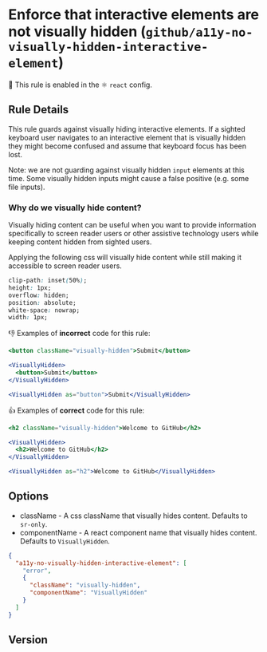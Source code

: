 # Enforce that interactive elements are not visually hidden (`github/a11y-no-visually-hidden-interactive-element`)

💼 This rule is enabled in the ⚛️ `react` config.

<!-- end auto-generated rule header -->

## Rule Details

This rule guards against visually hiding interactive elements. If a sighted keyboard user navigates to an interactive element that is visually hidden they might become confused and assume that keyboard focus has been lost.

Note: we are not guarding against visually hidden `input` elements at this time. Some visually hidden inputs might cause a false positive (e.g. some file inputs).

### Why do we visually hide content?

Visually hiding content can be useful when you want to provide information specifically to screen reader users or other assistive technology users while keeping content hidden from sighted users.

Applying the following css will visually hide content while still making it accessible to screen reader users.

```css
clip-path: inset(50%);
height: 1px;
overflow: hidden;
position: absolute;
white-space: nowrap;
width: 1px;
```

👎 Examples of **incorrect** code for this rule:

```jsx
<button className="visually-hidden">Submit</button>
```

```jsx
<VisuallyHidden>
  <button>Submit</button>
</VisuallyHidden>
```

```jsx
<VisuallyHidden as="button">Submit</VisuallyHidden>
```

👍 Examples of **correct** code for this rule:

```jsx
<h2 className="visually-hidden">Welcome to GitHub</h2>
```

```jsx
<VisuallyHidden>
  <h2>Welcome to GitHub</h2>
</VisuallyHidden>
```

```jsx
<VisuallyHidden as="h2">Welcome to GitHub</VisuallyHidden>
```

## Options

- className - A css className that visually hides content. Defaults to `sr-only`.
- componentName - A react component name that visually hides content. Defaults to `VisuallyHidden`.

```json
{
  "a11y-no-visually-hidden-interactive-element": [
    "error",
    {
      "className": "visually-hidden",
      "componentName": "VisuallyHidden"
    }
  ]
}
```

## Version
